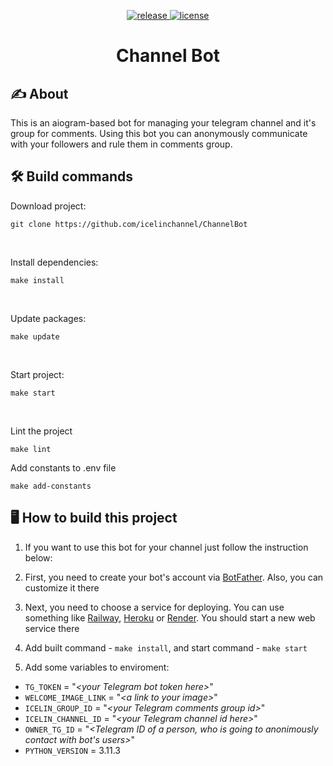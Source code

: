<p align="center">
    <a href="https://github.com/icelinchannel/ChannelBot/releases">
        <img alt="release" src="https://img.shields.io/github/v/release/icelinchannel/ChannelBot?color=pink&label=Latest Release&style=for-the-badge&sort=semver">
    </a>
    <a href="LICENSE">
        <img alt="license" src="https://img.shields.io/github/license/icelinchannel/ChannelBot?color=pink&style=for-the-badge">
    </a>
</p>

<h1 align="center">Channel Bot</h1>


## ✍ About

This is an aiogram-based bot for managing your telegram channel and it's group for comments. Using this bot you can anonymously communicate with your followers and rule them in comments group.


## 🛠 Build commands

Download project:
```shell
git clone https://github.com/icelinchannel/ChannelBot
```
<br>

Install dependencies:
```shell
make install
```
<br>

Update packages:
```shell
make update
```
<br>

Start project:
```shell
make start
```
<br>

Lint the project
```shell
make lint
```

Add constants to .env file
```shell
make add-constants
```


## 🖥 How to build this project

1. If you want to use this bot for your channel just follow the instruction below:

2. First, you need to create your bot's account via [BotFather](https://t.me/BotFather). Also, you can customize it there

3. Next, you need to choose a service for deploying. You can use something like [Railway](https://railway.app/), [Heroku](https://www.heroku.com/) or [Render](https://render.com/). You should start a new web service there

4. Add built command - `make install`, and start command - `make start`

5. Add some variables to enviroment:
- `TG_TOKEN` = "*\<your Telegram bot token here>*"
- `WELCOME_IMAGE_LINK` = "*\<a link to your image>*"
- `ICELIN_GROUP_ID` = "*\<your Telegram comments group id>*"
- `ICELIN_CHANNEL_ID` = "*\<your Telegram channel id here>*"
- `OWNER_TG_ID` = "*<Telegram ID of a person, who is going to anonimously contact with bot's users>*"
- `PYTHON_VERSION` = 3.11.3
